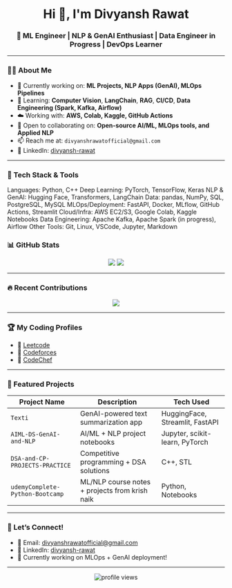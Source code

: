 <h1 align="center">Hi 👋, I'm Divyansh Rawat</h1>
<h3 align="center">🚀 ML Engineer | NLP & GenAI Enthusiast | Data Engineer in Progress | DevOps Learner</h3>

---

### 👨‍💻 About Me

- 🔭 Currently working on: **ML Projects, NLP Apps (GenAI), MLOps Pipelines**
- 🧠 Learning: **Computer Vision**, **LangChain**, **RAG**, **CI/CD**, **Data Engineering (Spark, Kafka, Airflow)**
- ☁️ Working with: **AWS, Colab, Kaggle, GitHub Actions**
- 🤝 Open to collaborating on: **Open-source AI/ML, MLOps tools, and Applied NLP**
- 📫 Reach me at: `divyanshrawatofficial@gmail.com`
- 💼 LinkedIn: [divyansh-rawat](https://www.linkedin.com/in/divyansh-rawat-aba930313)

---

### 🧰 Tech Stack & Tools


Languages:        Python, C++
Deep Learning:    PyTorch, TensorFlow, Keras
NLP & GenAI:      Hugging Face, Transformers, LangChain
Data:             pandas, NumPy, SQL, PostgreSQL, MySQL
MLOps/Deployment: FastAPI, Docker, MLflow, GitHub Actions, Streamlit
Cloud/Infra:      AWS EC2/S3, Google Colab, Kaggle Notebooks
Data Engineering: Apache Kafka, Apache Spark (in progress), Airflow
Other Tools:      Git, Linux, VSCode, Jupyter, Markdown


### 📊 GitHub Stats
<p align="center">
  <img src="https://github-readme-stats.vercel.app/api?username=DsThakurRawat&show_icons=true&theme=tokyonight" />
  <img src="https://github-readme-streak-stats.herokuapp.com/?user=DsThakurRawat&theme=tokyonight" />
</p>

---

### 🔥 Recent Contributions
<p align="center">
  <img src="https://github-readme-activity-graph.vercel.app/graph?username=DsThakurRawat&theme=tokyo-night" />
</p>

---

### 🏆 My Coding Profiles
- 🔗 [Leetcode](https://leetcode.com/u/codexdiv/)
- 🔗 [Codeforces](https://codeforces.com/profile/divyanshthakur594)
- 🔗 [CodeChef](https://www.codechef.com/users/dsthakurrrawat)

---

### 📌 Featured Projects

| Project Name                         | Description                                          | Tech Used                         |
|--------------------------------------|------------------------------------------------------|-----------------------------------|
| `Texti`                              | GenAI-powered text summarization app                | HuggingFace, Streamlit, FastAPI  |
| `AIML-DS-GenAI-and-NLP`              | AI/ML + NLP project notebooks                        | Jupyter, scikit-learn, PyTorch    |
| `DSA-and-CP-PROJECTS-PRACTICE`      | Competitive programming + DSA solutions              | C++, STL                          |
| `udemyComplete-Python-Bootcamp`     | ML/NLP course notes + projects from krish naik       | Python, Notebooks                 |

---

### 💬 Let’s Connect!
- 💌 Email: divyanshrawatofficial@gmail.com
- 💼 LinkedIn: [divyansh-rawat](https://www.linkedin.com/in/divyansh-rawat-aba930313)
- 🧠 Currently working on MLOps + GenAI deployment!

---

<div align="center">
  <img src="https://komarev.com/ghpvc/?username=DsThakurRawat&label=Profile%20views&color=0e75b6&style=flat" alt="profile views" />
</div>
